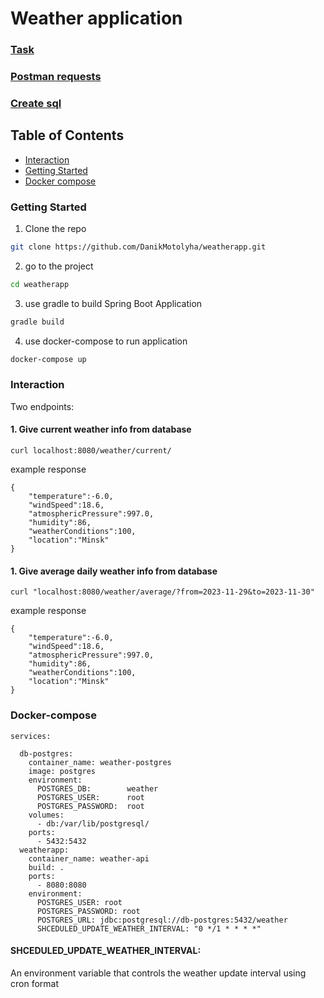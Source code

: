 # Weather application

### [Task](/Task.txt)

### [Postman requests](/WeatherApp.postman_collection.json)

### [Create sql](/create.sql)

## Table of Contents

- [Interaction](#Interaction)
- [Getting Started](#getting-started)
- [Docker compose](#docker-compose)

### Getting Started

1. Clone the repo

```sh
git clone https://github.com/DanikMotolyha/weatherapp.git
```

2. go to the project

```sh
cd weatherapp
```

3. use gradle to build Spring Boot Application

```sh
gradle build
```

4. use docker-compose to run application

```sh
docker-compose up
```

### Interaction

Two endpoints:

#### 1. Give current weather info from database

```
curl localhost:8080/weather/current/
```

example response

```
{
    "temperature":-6.0,
    "windSpeed":18.6,
    "atmosphericPressure":997.0,
    "humidity":86,
    "weatherConditions":100,
    "location":"Minsk"
}
```

#### 1. Give average daily weather info from database

```
curl "localhost:8080/weather/average/?from=2023-11-29&to=2023-11-30"
```

example response

```
{
    "temperature":-6.0,
    "windSpeed":18.6,
    "atmosphericPressure":997.0,
    "humidity":86,
    "weatherConditions":100,
    "location":"Minsk"
}
```

### Docker-compose

```
services:

  db-postgres:
    container_name: weather-postgres
    image: postgres
    environment:
      POSTGRES_DB:        weather
      POSTGRES_USER:      root
      POSTGRES_PASSWORD:  root
    volumes:
      - db:/var/lib/postgresql/
    ports:
      - 5432:5432
  weatherapp:
    container_name: weather-api
    build: .
    ports:
      - 8080:8080
    environment:
      POSTGRES_USER: root
      POSTGRES_PASSWORD: root
      POSTGRES_URL: jdbc:postgresql://db-postgres:5432/weather
      SHCEDULED_UPDATE_WEATHER_INTERVAL: "0 */1 * * * *"
```

#### SHCEDULED_UPDATE_WEATHER_INTERVAL:

An environment variable that controls the weather update interval using cron format
